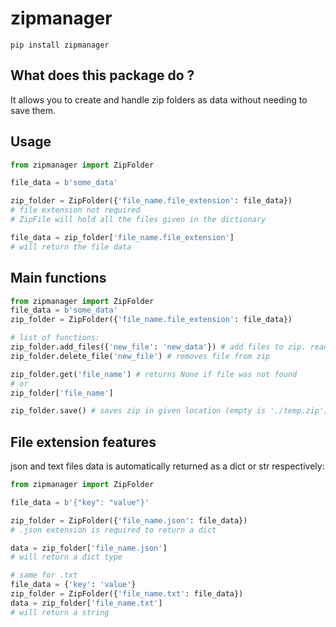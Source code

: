 # zipmanager
```
pip install zipmanager
```
## What does this package do ?
It allows you to create and handle zip folders as data without needing to save them.

## Usage
```python
from zipmanager import ZipFolder

file_data = b'some_data'

zip_folder = ZipFolder({'file_name.file_extension': file_data})
# file extension not required
# ZipFile will hold all the files given in the dictionary

file_data = zip_folder['file_name.file_extension']
# will return the file data
```

## Main functions
```python
from zipmanager import ZipFolder
file_data = b'some_data'
zip_folder = ZipFolder({'file_name.file_extension': file_data})

# list of functions:
zip_folder.add_files({'new_file': 'new_data'}) # add files to zip. read more at docstring.
zip_folder.delete_file('new_file') # removes file from zip

zip_folder.get('file_name') # returns None if file was not found
# or
zip_folder['file_name']

zip_folder.save() # saves zip in given location (empty is './temp.zip')
```

## File extension features
json and text files data is automatically returned as a dict or str respectively:
```python
from zipmanager import ZipFolder

file_data = b'{"key": "value"}'

zip_folder = ZipFolder({'file_name.json': file_data})
# .json extension is required to return a dict

data = zip_folder['file_name.json']
# will return a dict type

# same for .txt
file_data = {'key': 'value'}
zip_folder = ZipFolder({'file_name.txt': file_data})
data = zip_folder['file_name.txt']
# will return a string
```